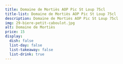 ```yaml
---
title: Domaine de Mortiès AOP Pic St Loup 75cl
title-list: Domaine de Mortiès AOP Pic St Loup 75cl
description: Domaine de Mortiès AOP Pic St Loup 75cl
img: 29-biere-petit-caboulot.jpg
alt: Domaine de Mortiès
price: 15
display:
  dish: false
  list-day: false
  list-takeaway: false
  list-drink: true
---
```


